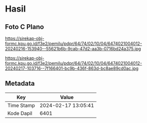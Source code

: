 # Hasil

## Foto C Plano

https://sirekap-obj-formc.kpu.go.id/f3e2/pemilu/pdpr/64/74/02/10/04/6474021004012-20240216-153940--55621b6b-9cab-47d2-aa3b-0716bd24a375.jpg

https://sirekap-obj-formc.kpu.go.id/f3e2/pemilu/pdpr/64/74/02/10/04/6474021004012-20240217-103716--7f166401-bc9b-436f-863d-bc8ae89cd0ac.jpg


## Metadata

| Key        | Value               |
| ---------- | ------------------- |
| Time Stamp | 2024-02-17 13:05:41 |
| Kode Dapil | 6401                |



